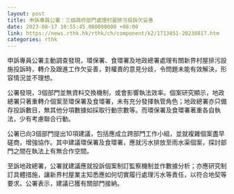 ```yaml
---
layout: post
title: 申訴專員公署：三個政府部門處理村屋排污投訴欠妥善
date: 2023-08-17 10:55:45.000000000 +08:00
link: https://news.rthk.hk/rthk/ch/component/k2/1713851-20230817.htm
categories: rthk
---
```


申訴專員公署主動調查發現，環保署、食環署及地政總署處理有關新界村屋排污設施投訴時，轉介及跟進工作欠妥善，對權責的意見分歧，令問題未能有效解決，形容情況並不理想。

公署發現，3個部門並無資料交換機制，或會影響執法效率。個案研究顯示，地政總署只著重轉介個案至環保署及食環署，未有充分發揮執管角色；地政總署亦只備存投訴數目，無其他分項數據如採取行動宗數等。而環保署及食環署著重各自執法，少有考慮聯合行動。

公署已向3個部門提出10項建議，包括應成立跨部門工作小組，並就複雜個案盡早磋商，增強協作。其中建議環保署及食環署，應就污水排放至雨水渠個案，探討部門之間在執法上有無合作空間。

至訴地政總署，公署就建議應就投訴個案制訂監察機制並作數據分析；亦應研究制訂具體措施，讓新界村屋業主知悉應如何切實履行處理污水等責任，以符合地契等要求。公署表示，建議已獲有關部門接納。
